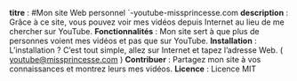 **titre** : #Mon site Web personnel `-youtube-missprincesse.com
**description** : Grâce à ce site, vous pouvez voir mes vidéos depuis Internet au lieu de me chercher sur YouTube.
**Fonctionnalités** : Mon site sert à que plus de personnes voient mes vidéos et pas que sur YouTube.
**Installation** : L’installation ? C’est tout simple, allez sur Internet et tapez l’adresse Web. ( youtube@missprincesse.com )
**Contribuer** : Partagez mon site à vos connaissances et montrez leurs mes vidéos.
**Licence** : Licence MIT
